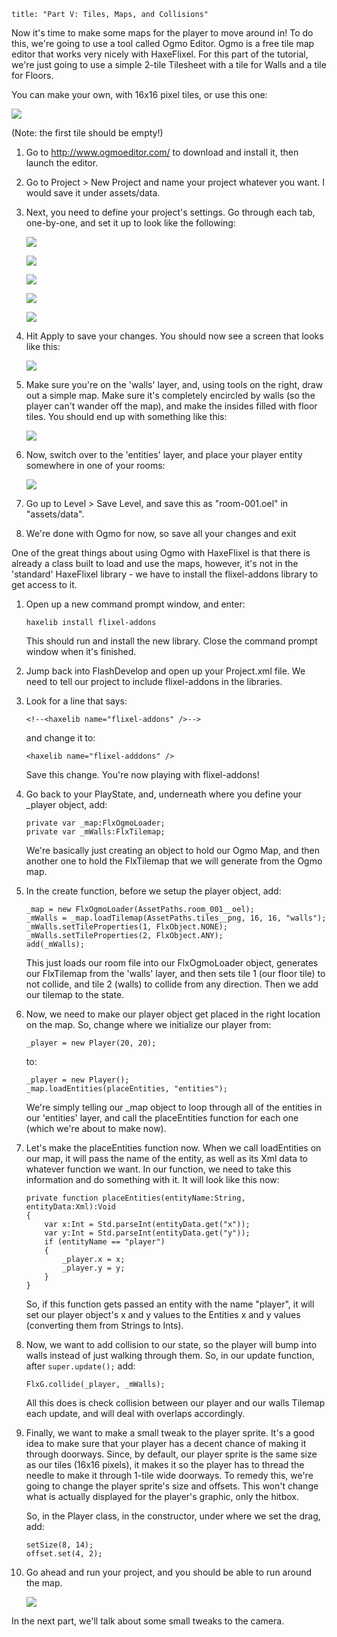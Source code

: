 ```
title: "Part V: Tiles, Maps, and Collisions"
```

<p>Now it's time to make some maps for the player to move around in! To do this, we're going to use a tool called Ogmo Editor. Ogmo is a free tile map editor that works very nicely with HaxeFlixel. For this part of the tutorial, we're just going to use a simple 2-tile Tilesheet with a tile for Walls and a tile for Floors.</p>

<p>You can make your own, with 16x16 pixel tiles, or use this one:</p>
<p><a href="https://github.com/HaxeFlixel/flixel-demos/blob/dev/Tutorials/TurnBasedRPG/assets/images/tiles.png"><img src="https://raw.githubusercontent.com/HaxeFlixel/flixel-demos/dev/Tutorials/TurnBasedRPG/
assets/images/tiles.png" /></a></p>
<p>(Note: the first tile should be empty!)</p>

<ol>
	<li>
		<p>Go to <a href="http://www.ogmoeditor.com/">http://www.ogmoeditor.com/</a> to download and install it, then launch the editor.</p>
	</li>
	<li>
		<p>Go to Project > New Project and name your project whatever you want. I would save it under assets/data.</p>
	</li>
	<li>
		<p>Next, you need to define your project's settings. Go through each tab, one-by-one, and set it up to look like the following:</p>
		<p><img src="/images/tutorial/0007.png" /></p>
		<p><img src="/images/tutorial/0008.png" /></p>
		<p><img src="/images/tutorial/0008b.png" /></p>
		<p><img src="/images/tutorial/0009.png" /></p>
		<p><img src="/images/tutorial/0010.png" /></p>
	</li>
	<li>
		<p>Hit Apply to save your changes. You should now see a screen that looks like this:</p>
		<p><img src="/images/tutorial/0011.png" /></p>
	</li>
	<li>
		<p>Make sure you're on the 'walls' layer, and, using tools on the right, draw out a simple map. Make sure it's completely encircled by walls (so the player can't wander off the map), and make the insides filled with floor tiles. You should end up with something like this:</p>
		<p><img src="/images/tutorial/0012.png" /></p>
	</li>
	<li>
		<p>Now, switch over to the 'entities' layer, and place your player entity somewhere in one of your rooms:</p>
		<p><img src="/images/tutorial/0013.png" /></p>
	</li>
	<li>
		<p>Go up to Level > Save Level, and save this as "room-001.oel" in "assets/data".</p>
	</li>
	<li>
		<p>We're done with Ogmo for now, so save all your changes and exit</p>
	</li>
</ol>

<p>One of the great things about using Ogmo with HaxeFlixel is that there is already a class built to load and use the maps, however, it's not in the 'standard' HaxeFlixel library - we have to install the flixel-addons library to get access to it.</p>

<ol>
	<li>
		<p>Open up a new command prompt window, and enter:</p>
		<p><pre><code class="bash">haxelib install flixel-addons</code></pre></p>
		<p>This should run and install the new library. Close the command prompt window when it's finished.</p>
	</li>
	<li>
		<p>Jump back into FlashDevelop and open up your Project.xml file. We need to tell our project to include flixel-addons in the libraries.</p>
	</li>
	<li>
		<p>Look for a line that says:</p>
		<p><pre><code class="xml">&lt;!--&lt;haxelib name="flixel-addons" /&gt;--&gt;</code></pre></p>
		<p>and change it to:</p>
		<p><pre><code class="xml">&lt;haxelib name="flixel-adddons" /&gt;</code></pre></p>
		<p>Save this change. You're now playing with flixel-addons!</p>
	</li>
	<li>
		<p>Go back to your PlayState, and,  underneath where you define your _player object, add:</p>
		<p><pre><code class="haxe">private var _map:FlxOgmoLoader;
private var _mWalls:FlxTilemap;</code></pre></p>
		<p>We're basically just creating an object to hold our Ogmo Map, and then another one to hold the FlxTilemap that we will generate from the Ogmo map.</p>
	</li>
	<li>
		<p>In the create function, before we setup the player object, add:</p>
		<p><pre><code class="haxe">_map = new FlxOgmoLoader(AssetPaths.room_001&#95;&#95;oel);
_mWalls = _map.loadTilemap(AssetPaths.tiles&#95;&#95;png, 16, 16, "walls");
_mWalls.setTileProperties(1, FlxObject.NONE);
_mWalls.setTileProperties(2, FlxObject.ANY);
add(_mWalls);</code></pre></p>
		<p>This just loads our room file into our FlxOgmoLoader object, generates our FlxTilemap from the 'walls' layer, and then sets tile 1 (our floor tile) to not collide, and tile 2 (walls) to collide from any direction. Then we add our tilemap to the state.</p>
	</li>
	<li>
		<p>Now, we need to make our player object get placed in the right location on the map. So, change where we initialize our player from:</p>
		<p><pre><code class="haxe">_player = new Player(20, 20);</code></pre></p>
		<p>to:</p>
		<p><pre><code class="haxe">_player = new Player();
_map.loadEntities(placeEntities, "entities");</code></pre></p>
		<p>We're simply telling our _map object to loop through all of the entities in our 'entities' layer, and call the placeEntities function for each one (which we're about to make now).</p>
	</li>
	<li>
		<p>Let's make the placeEntities function now. When we call loadEntities on our map, it will pass the name of the entity, as well as its Xml data to whatever function we want. In our function, we need to take this information and do something with it. It will look like this now:</p>
		<p><pre><code class="haxe">private function placeEntities(entityName:String, entityData:Xml):Void
{
	var x:Int = Std.parseInt(entityData.get("x"));
	var y:Int = Std.parseInt(entityData.get("y"));
	if (entityName == "player")
	{
		_player.x = x;
		_player.y = y;
	}
}</code></pre></p>
		<p>So, if this function gets passed an entity with the name "player", it will set our player object's x and y values to the Entities x and y values (converting them from Strings to Ints).</p>
	</li>
	<li>
		<p>Now, we want to add collision to our state, so the player will bump into walls instead of just walking through them. So, in our update function, after <code>super.update();</code> add:</p>
		<p><pre><code class="haxe">FlxG.collide(_player, _mWalls);</code></pre></p>
		<p>All this does is check collision between our player and our walls Tilemap each update, and will deal with overlaps accordingly.</p>
	</li>
	<li>
		<p>Finally, we want to make a small tweak to the player sprite. It's a good idea to make sure that your player has a decent chance of making it through doorways. Since, by default, our player sprite is the same size as our tiles (16x16 pixels), it makes it so the player has to thread the needle to make it through 1-tile wide doorways. To remedy this, we're going to change the player sprite's size and offsets. This won't change what is actually displayed for the player's graphic, only the hitbox.</p>
		<p>So, in the Player class, in the constructor, under where we set the drag, add:</p>
		<p><pre><code class="haxe">setSize(8, 14);
offset.set(4, 2);</code></pre></p>
	</li>
	<li>
		<p>Go ahead and run your project, and you should be able to run around the map.</p>
		<p><img src="/images/tutorial/0013b.png" /></p>
	</li>
</ol>

<p>In the next part, we'll talk about some small tweaks to the camera.</p>